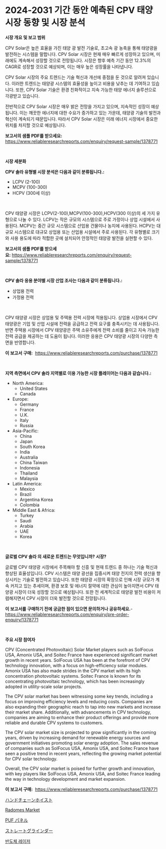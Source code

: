 <p><h1>2024-2031 기간 동안 예측된 CPV 태양 시장 동향 및 시장 분석</h1></p><p><strong>시장 개요 및 보고 범위</strong></p>
<p><p>CPV Solar은 높은 효율을 가진 태양 광 발전 기술로, 초고속 광 농축을 통해 태양광을 발전하는 시스템을 말합니다. CPV Solar 시장은 현재 매우 빠르게 성장하고 있으며, 미래에도 계속해서 성장할 것으로 전망됩니다. 시장은 향후 예측 기간 동안 12.3%의 CAGR로 성장할 것으로 예상되며, 이는 매우 높은 성장률을 나타냅니다. </p><p>CPV Solar 시장의 주요 트렌드는 기술 혁신과 개선에 중점을 둔 것으로 알려져 있습니다. 이러한 트렌드는 태양광 시스템의 효율성을 높이고 비용을 낮추는 데 기여하고 있습니다. 또한, CPV Solar 기술은 환경 친화적이고 지속 가능한 태양 에너지 솔루션으로 각광받고 있습니다.</p><p>전반적으로 CPV Solar 시장은 매우 밝은 전망을 가지고 있으며, 지속적인 성장이 예상됩니다. 이는 깨끗한 에너지에 대한 수요가 증가하고 있는 가운데, 태양광 기술의 발전과 혁신이 계속되기 때문입니다. 따라서 CPV Solar 시장은 미래 에너지 시장에서 중요한 위치를 차지할 것으로 예상됩니다.</p></p>
<p><strong>보고서의 샘플 PDF를 받으세요:</strong> <a href="https://www.reliableresearchreports.com/enquiry/request-sample/1378771">https://www.reliableresearchreports.com/enquiry/request-sample/1378771</a></p>
<p>&nbsp;</p>
<p><strong>시장 세분화</strong></p>
<p><strong>CPV 솔라 유형별 시장 분석은 다음과 같이 분류됩니다.:</strong></p>
<p><ul><li>LCPV (2-100)</li><li>MCPV (100-300)</li><li>HCPV (300세 이상)</li></ul></p>
<p>&nbsp;</p>
<p><p>CPV 태양광 시장은 LCPV(2-100),MCPV(100-300),HCPV(300 이상)의 세 가지 유형으로 나눌 수 있다. LCPV는 작은 규모의 시스템으로 주로 가정이나 상업 시설에서 사용된다. MCPV는 중간 규모 시스템으로 산업용 건물이나 농지에 사용된다. HCPV는 대규모 시스템으로 대규모 상업용 또는 산업용 시설에서 주로 사용된다. 각 유형별로 크기와 사용 용도에 따라 적합한 곳에 설치되어 안정적인 태양광 발전을 실현할 수 있다.</p></p>
<p><strong>보고서의 샘플 PDF를 받으세요:</strong>&nbsp;<a href="https://www.reliableresearchreports.com/enquiry/request-sample/1378771">https://www.reliableresearchreports.com/enquiry/request-sample/1378771</a></p>
<p>&nbsp;</p>
<p><strong> CPV 솔라 응용 분야별 시장 산업 조사는 다음과 같이 분류됩니다.:</strong></p>
<p><ul><li>상업용 전력</li><li>가정용 전력</li></ul></p>
<p>&nbsp;</p>
<p><p>CPV 태양광 시장은 상업용 및 주택용 전력 시장에 적용됩니다. 상업용 시장에서 CPV 태양광은 기업 및 산업 시설에 전력을 공급하고 전력 요구를 충족시키는 데 사용됩니다. 반면 주택용 시장에서 CPV 태양광은 주택 소유주에게 전력 소비를 줄이고 지속 가능한 전력 공급을 제공하는 데 도움이 됩니다. 이러한 응용은 CPV 태양광 시장의 다양한 측면을 반영합니다.</p></p>
<p><strong>이 보고서 구매:</strong>&nbsp; <a href="https://www.reliableresearchreports.com/purchase/1378771">https://www.reliableresearchreports.com/purchase/1378771</a></p>
<p>&nbsp;</p>
<p><strong>지역 측면에서 CPV 솔라 지역별로 이용 가능한 시장 플레이어는 다음과 같습니다.:</strong></p>
<p><ul>
    <li>
        North America:
        <ul>
            <li>United States</li>
            <li>Canada</li>
        </ul>
    </li>
    <li>
        Europe:
        <ul>
            <li>Germany</li>
            <li>France</li>
            <li>U.K.</li>
            <li>Italy</li>
            <li>Russia</li>
        </ul>
    </li>
    <li>
        Asia-Pacific:
        <ul>
            <li>China</li>
            <li>Japan</li>
            <li>South Korea</li>
            <li>India</li>
            <li>Australia</li>
            <li>China Taiwan</li>
            <li>Indonesia</li>
            <li>Thailand</li>
            <li>Malaysia</li>
        </ul>
    </li>
    <li>
        Latin America:
        <ul>
            <li>Mexico</li>
            <li>Brazil</li>
            <li>Argentina Korea</li>
            <li>Colombia</li>
        </ul>
    </li>
    <li>
        Middle East & Africa:
        <ul>
            <li>Turkey</li>
            <li>Saudi</li>
            <li>Arabia</li>
            <li>UAE</li>
            <li>Korea</li>
        </ul>
    </li>
    </ul></p>
<p>&nbsp;</p>
<p><strong>글로벌 CPV 솔라 의 새로운 트렌드는 무엇입니까? 시장?</strong></p>
<p><p>글로벌 CPV 태양광 시장에서 주목해야 할 신흥 및 현재 트렌드 중 하나는 기술 혁신과 향상된 효율성입니다. CPV 시스템은 태양 광선을 집중시켜 태양 전지의 전력 생산을 향상시키는 기술로 발전하고 있습니다. 또한 태양광 시장의 확장으로 인해 시장 규모가 계속 커지고 있는 추세이며, 환경 보호 및 에너지 절약에 대한 관심이 높아지면서 CPV 태양광 시장이 더욱 성장할 것으로 예상됩니다. 또한 전 세계적으로 태양광 발전 비용이 저렴해지면서 CPV 시장이 더욱 발전할 것으로 전망됩니다.</p></p>
<p><strong>이 보고서를 구매하기 전에 궁금한 점이 있으면 문의하거나 공유하세요.</strong>- <a href="https://www.reliableresearchreports.com/enquiry/pre-order-enquiry/1378771">https://www.reliableresearchreports.com/enquiry/pre-order-enquiry/1378771</a></p>
<p>&nbsp;</p>
<p><strong>주요 시장 참여자</strong></p>
<p><p>CPV (Concentrated Photovoltaic) Solar Market players such as SolFocus USA, Amonix USA, and Soitec France have experienced significant market growth in recent years. SolFocus USA has been at the forefront of CPV technology innovation, with a focus on high-efficiency solar modules. Amonix USA has also made strides in the CPV market with its high concentration photovoltaic systems. Soitec France is known for its concentrating photovoltaic technology, which has been increasingly adopted in utility-scale solar projects.</p><p>The CPV solar market has been witnessing some key trends, including a focus on improving efficiency levels and reducing costs. Companies are also expanding their geographic reach to tap into new markets and increase their market share. Additionally, with advancements in CPV technology, companies are aiming to enhance their product offerings and provide more reliable and durable CPV systems to customers.</p><p>The CPV solar market size is projected to grow significantly in the coming years, driven by increasing demand for renewable energy sources and government initiatives promoting solar energy adoption. The sales revenue of companies such as SolFocus USA, Amonix USA, and Soitec France have seen a positive trend in recent years, reflecting the growing market potential for CPV solar technology.</p><p>Overall, the CPV solar market is poised for further growth and innovation, with key players like SolFocus USA, Amonix USA, and Soitec France leading the way in technology development and market expansion.</p></p>
<p><strong>이 보고서 구매:</strong>&nbsp;&nbsp;<a href="https://www.reliableresearchreports.com/purchase/1378771">https://www.reliableresearchreports.com/purchase/1378771</a></p>
<p><p><a href="https://github.com/hwbcz413288296/Market-Research-Report-List-1/blob/main/79525741065.md">ハンドチェーンホイスト</a></p><p><a href="https://issuu.com/reportprime-2/docs/radomes-market-size-2030.pptx">Radomes Market</a></p><p><a href="https://medium.com/@vedakuvlis2023/puf%E3%83%91%E3%83%8D%E3%83%AB%E5%B8%82%E5%A0%B4%E3%81%AF-%E5%B8%82%E5%A0%B4%E3%82%B7%E3%82%A7%E3%82%A2-%E5%B8%82%E5%A0%B4%E5%8B%95%E5%90%91-%E5%B8%82%E5%A0%B4%E6%88%90%E9%95%B7%E3%81%AB%E9%96%A2%E3%81%99%E3%82%8B%E6%83%85%E5%A0%B1%E3%82%92%E6%8F%90%E4%BE%9B%E3%81%97%E3%81%BE%E3%81%99-9b15c53ac04e">PUF パネル</a></p><p><a href="https://medium.com/@deontestanton2023/%E3%82%B9%E3%83%88%E3%83%AC%E3%83%BC%E3%83%88%E3%82%B0%E3%83%A9%E3%82%A4%E3%83%B3%E3%83%80%E3%83%BC%E5%B8%82%E5%A0%B4%E3%81%AE%E3%83%88%E3%83%AC%E3%83%B3%E3%83%89%E3%81%A8%E5%B8%82%E5%A0%B4%E5%88%86%E6%9E%90%E3%81%AF-2024%E5%B9%B4%E3%81%8B%E3%82%892031%E5%B9%B4%E3%81%AE%E6%9C%9F%E9%96%93%E3%81%AE%E4%BA%88%E6%B8%AC%E3%81%95%E3%82%8C%E3%81%A6%E3%81%84%E3%81%BE%E3%81%99-90293784ef4f">ストレートグラインダー</a></p><p><a href="https://medium.com/@joespinka88967/%EB%B0%98%EB%8F%84%EC%B2%B4-%EB%A0%88%EC%9D%B4%EC%A0%80-%EC%8B%9C%EC%9E%A5-%EC%8B%9C%EC%9E%A5-cagr-%EC%8B%9C%EC%9E%A5-%EB%8F%99%ED%96%A5-%EB%B0%8F-%EC%84%B1%EC%9E%A5-%EC%A0%84%EB%9E%B5%EC%97%90-%EB%8C%80%ED%95%9C-%ED%86%B5%EC%B0%B0%EB%A0%A5-5a9ab6a87915">반도체 레이저</a></p></p>
